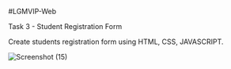 #LGMVIP-Web

Task 3 - Student Registration Form

Create students registration form using HTML, CSS, JAVASCRIPT.

![Screenshot (15)](https://user-images.githubusercontent.com/90950477/205365304-2f34c2a3-4857-4ce9-8f4f-e2b3fced0b55.png)
